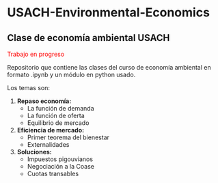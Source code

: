 # USACH-Environmental-Economics
## Clase de economía ambiental USACH

<font color='red'> Trabajo en progreso</font>

<p>Repositorio que contiene las clases del curso de economía ambiental en formato .ipynb y un módulo en python usado. </p>
<p>Los temas son:</p>

<ol>
  <li><strong>Repaso economía:</strong>
    <ul>
      <li>La función de demanda</li>
      <li>La función de oferta</li>
      <li>Equilibrio de mercado</li>
    </ul>
  </li>
  
  <li><strong>Eficiencia de mercado:</strong>
    <ul>
      <li>Primer teorema del bienestar</li>
      <li>Externalidades</li>
    </ul>
  </li>
  
  <li><strong>Soluciones:</strong>
    <ul>
      <li>Impuestos pigouvianos</li>
      <li>Negociación a la Coase</li>
      <li>Cuotas transables</li>
   </ul>
 </li>
</ol>
